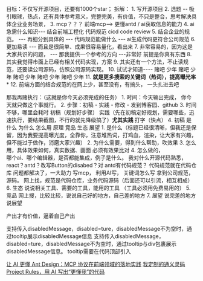 目标：不仅写开源项目，还要有1000个star；
拆解：
    1. 写开源项目
    2. 选题 -- 吸引眼球，热点，还有具体参考意义，完整完美，有价值，不只是整合，思考解决具体企业业务场景，
    3. mcp？？？ 前端mcp--> 更懂antd / ai获取信息的能力
    4. ai急需什么知识--- 结合前端工程化  代码规范 cicd code review
    5. 结合企业的规范。 --- 再细分到具体的 --- 代码规范能做什么  --- ai生成代码更符合公司规范
    6. 更加易读 --- 而且是很简单、成果很容易量化，看出来
    7. 非常容易的，因为这是大家共识的问题， --- 那我提供一个参考的方向 ---非常好  前提是你真有东西
    8. 其实我觉得市面上已经有相关代码实现，方案
    9. 其实还有一个方法，不止读规范，还要读公司源码，仿照公司源码实现。
    10. 试试才知道---- 赌吧 少年 赌吧 少年 赌吧 少年 赌吧 少年 赌吧 少年 
    11. **就是更多搜索的关键词（热词），提高曝光率***
    12. 前端方面的结合规范的在网上少，甚至没有，有搞头， 一头扎进去吧

那我再赌执行：（这就是你今天必须完成的任务）
    1. 时间：今天输出完成， 你今天就只做这个事就行。
    2. 步骤：初稿 - 实践 - 修改 - 发到博客园、github
    3. 时间不够，哪里会耗时   初稿（规划好步骤） 实践（先在初稿定好规划，需要哪些，迅速执行，要结果截图，不行的就先降级搞了）**尤其实践** 打字（快点）
    4. 初稿  是什么 为什么 怎么用 原理 竞品 生态 展望
        1. 是什么（标题已经很清晰，但我还是保留，因为我要提高曝光度，全靠你，注意堆热词，打鸡血，渲染，让大家有兴趣，但不能过于做作，消磨大家兴趣） 
        2. 为什么需要，得到什么帮助，吹效果
        3. 怎么用，具体效果如何，真实数据、画面  必须有效果比对
        4. 怎么做的，  
            哪个ai、哪个编辑器，是否都能集成，例子是什么。 我对什么开源代码熟悉，react？antd？改写Button的disabed？对  antd有代码规范？ 代码规范就在代码仓库  问题都解决了，一大助力
            写mcp， 利用AI写， 关键词怎么写
            拿到公司规范，源码。  网上找，规范是代码仓库，业务代码源码（后面还可以引流，相互相成）
        6. 生态
            说说相关工具、需要的工具，能用的工具 （工具必须用免费易用的）
        5. 竞品
            网上搜，比较比较，说说自己好的地方，自己差的地方
        7. 展望
            说完差的地方说展望
    

产出才有价值，逼着自己产出



支持传入disabledMessage，disabled=ture，disabledMessage不为空时，通过tooltip展示disabledMessage信息
支持传入disabledMessage，disabled=ture，disabledMessage不为空时，通过tooltip与div包裹展示disabledMessage信息。 tooltip需要在代码顶部引入

[让 AI 更懂 Ant Design：MCP 协议在前端领域的落地实践](https://juejin.cn/post/7494106899646939173)
[我定制的通义灵码 Project Rules，用 AI 写出“更懂我”的代码](https://www.cnblogs.com/tongyilingma/p/18843037)